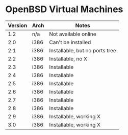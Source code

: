 # OpenBSD Virtual Machines

| Version | Arch    | Notes                          |
| ------- | ------- | ------------------------------ |
| 1.2     | n/a     | Not available online           |
| 2.0     | i386    | Can't be installed             |
| 2.1     | i386    | Installable, but no ports tree |
| 2.2     | i386    | Installable, no X              |
| 2.3     | i386    | Installable                    |
| 2.4     | i386    | Installable                    |
| 2.5     | i386    | Installable                    |
| 2.6     | i386    | Installable                    |
| 2.7     | i386    | Installable                    |
| 2.8     | i386    | Installable                    |
| 2.9     | i386    | Installable, working X         |
| 3.0     | i386    | Installable, working X         |
